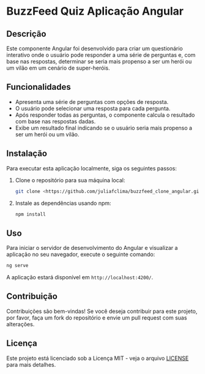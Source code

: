 # BuzzFeed Quiz Aplicação Angular

## Descrição

Este componente Angular foi desenvolvido para criar um questionário interativo onde o usuário pode responder a uma série de perguntas e, com base nas respostas, determinar se seria mais propenso a ser um herói ou um vilão em um cenário de super-heróis.

## Funcionalidades

- Apresenta uma série de perguntas com opções de resposta.
- O usuário pode selecionar uma resposta para cada pergunta.
- Após responder todas as perguntas, o componente calcula o resultado com base nas respostas dadas.
- Exibe um resultado final indicando se o usuário seria mais propenso a ser um herói ou um vilão.

## Instalação

Para executar esta aplicação localmente, siga os seguintes passos:

1. Clone o repositório para sua máquina local:

   ```bash
   git clone <https://github.com/juliafclima/buzzfeed_clone_angular.git>
   ```

2. Instale as dependências usando npm:

   ```bash
   npm install
   ```

## Uso

Para iniciar o servidor de desenvolvimento do Angular e visualizar a aplicação no seu navegador, execute o seguinte comando:

```bash
ng serve
```

A aplicação estará disponível em `http://localhost:4200/`.

## Contribuição

Contribuições são bem-vindas! Se você deseja contribuir para este projeto, por favor, faça um fork do repositório e envie um pull request com suas alterações.

## Licença

Este projeto está licenciado sob a Licença MIT - veja o arquivo [LICENSE](LICENSE) para mais detalhes.
